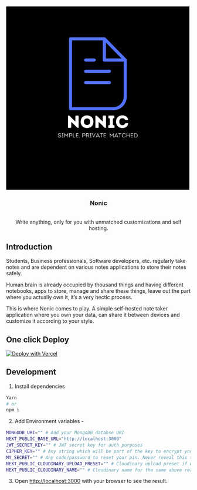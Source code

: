![](./public/Nonic-final.png)
<br />

<p align="center">
  <h3 align="center">Nonic</h3>

  <p align="center">
    <!-- <a></a> -->
    <br />
    Write anything, only for you with unmatched customizations and self hosting.
    <br />
  </p>
</p>

## Introduction

Students, Business professionals, Software developers, etc. regularly take notes and are dependent on various notes applications to store their notes safely.

Human brain is already occupied by thousand things and having different notebooks, apps to store, manage and share these things, leave out the part where you actually own it, it’s a very hectic process.

This is where Nonic comes to play. A simple self-hosted note taker application where you own your data, can share it between devices and customize it according to your style.

## One click Deploy

[![Deploy with Vercel](https://vercel.com/button)](https://vercel.com/new/clone?repository-url=https%3A%2F%2Fgithub.com%2FJashnm%2Fnonic&env=MONGODB_URI,NEXT_PUBLIC_BASE_URL,JWT_SECRET_KEY,CIPHER_KEY,MY_SECRET,NEXT_PUBLIC_CLOUDINARY_UPLOAD_PRESET,NEXT_PUBLIC_CLOUDINARY_NAME)

## Development

1. Install dependencies

```bash
Yarn
# or
npm i
```

2. Add Environment variables -

```bash
MONGODB_URI="" # Add your MongoDB databse URI
NEXT_PUBLIC_BASE_URL="http://localhost:3000"
JWT_SECRET_KEY="" # JWT secret key for auth purposes
CIPHER_KEY="" # Any string which will be part of the key to encrypt your notes
MY_SECRET="" # Any code/password to reset your pin. Never reveal this to anyone
NEXT_PUBLIC_CLOUDINARY_UPLOAD_PRESET="" # Cloudinary upload preset if want to upload local images in notes
NEXT_PUBLIC_CLOUDINARY_NAME="" # Cloudinary name for the same above reason
```

3. Open [http://localhost:3000](http://localhost:3000) with your browser to see the result.
